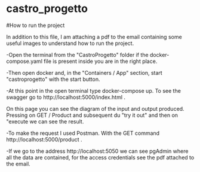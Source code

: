 # castro_progetto

#How to run the project


In addition to this file, I am attaching a pdf to the email containing some useful images to understand how to run the project.


-Open the terminal from the "CastroProgetto" folder if the docker-compose.yaml file is present inside you are in the right place.

-Then open docker and, in the "Containers / App" section, start "castroprogetto" with the start button.

-At this point in the open terminal type docker-compose up.
To see the swagger go to
http://localhost:5000/index.html .

On this page you can see the diagram of the input and output produced.
Pressing on GET / Product and subsequent du "try it out" and then on "execute we can see the result.

-To make the request I used Postman. With the GET command http://localhost:5000/product .

-If we go to the address http://localhost:5050 we can see pgAdmin where all the data are contained, for the access credentials see the pdf attached to the email.

